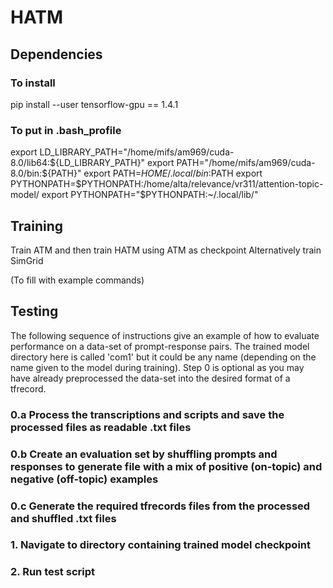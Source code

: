 # HATM

## Dependencies

### To install
pip install --user tensorflow-gpu == 1.4.1

### To put in .bash_profile
export LD_LIBRARY_PATH="/home/mifs/am969/cuda-8.0/lib64:${LD_LIBRARY_PATH}"
export PATH="/home/mifs/am969/cuda-8.0/bin:${PATH}"
export PATH=$HOME/.local/bin:$PATH
export PYTHONPATH=$PYTHONPATH:/home/alta/relevance/vr311/attention-topic-model/
export PYTHONPATH="$PYTHONPATH:~/.local/lib/"

## Training

Train ATM and then train HATM using ATM as checkpoint
Alternatively train SimGrid

(To fill with example commands)

## Testing

The following sequence of instructions give an example of how to evaluate performance on a data-set of prompt-response pairs.
The trained model directory here is called 'com1' but it could be any name (depending on the name given to the model during training).
Step 0 is optional as you may have already preprocessed the data-set into the desired format of a tfrecord.

### 0.a Process the transcriptions and scripts and save the processed files as readable .txt files



### 0.b Create an evaluation set by shuffling prompts and responses to generate file with a mix of positive (on-topic) and negative (off-topic) examples

### 0.c Generate the required tfrecords files from the processed and shuffled .txt files

### 1. Navigate to directory containing trained model checkpoint

### 2. Run test script


